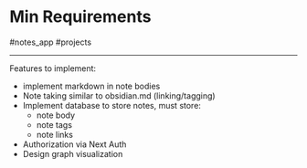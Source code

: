 # Min Requirements

#notes_app #projects 

---
Features to implement:
- implement markdown in note bodies
- Note taking similar to obsidian.md (linking/tagging)
- Implement database to store notes, must store:
	- note body
	- note tags
	- note links
- Authorization via Next Auth
- Design graph visualization